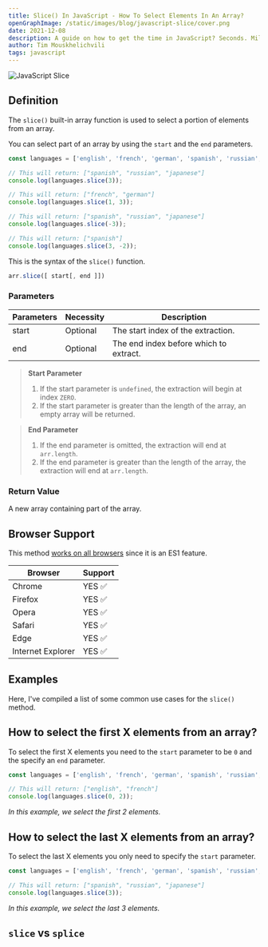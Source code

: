 ```yaml
---
title: Slice() In JavaScript - How To Select Elements In An Array?
openGraphImage: /static/images/blog/javascript-slice/cover.png
date: 2021-12-08
description: A guide on how to get the time in JavaScript? Seconds. Milliseconds. Differences.
author: Tim Mouskhelichvili
tags: javascript
---
```


![JavaScript Slice](/static/images/blog/javascript-slice/cover.png)

<Summary />

## Definition

The `slice()` built-in array function is used to select a portion of elements from an array.

You can select part of an array by using the `start` and the `end` parameters.

```javascript
const languages = ['english', 'french', 'german', 'spanish', 'russian', 'japanese'];

// This will return: ["spanish", "russian", "japanese"]
console.log(languages.slice(3));

// This will return: ["french", "german"]
console.log(languages.slice(1, 3));

// This will return: ["spanish", "russian", "japanese"]
console.log(languages.slice(-3));

// This will return: ["spanish"]
console.log(languages.slice(3, -2));
```

This is the syntax of the `slice()` function.

```javascript
arr.slice([ start[, end ]])
```

### Parameters

| Parameters | Necessity | Description |
| --- | ---- | ----------- |
| start | Optional | The start index of the extraction. |
| end | Optional | The end index before which to extract. |

> **Start Parameter**
> 1. If the start parameter is `undefined`, the extraction will begin at index `ZERO`.
> 2. If the start parameter is greater than the length of the array, an empty array will be returned.

> **End Parameter**
> 1. If the end parameter is omitted, the extraction will end at `arr.length`.
> 2. If the end parameter is greater than the length of the array, the extraction will end at `arr.length`.

### Return Value

A new array containing part of the array.

## Browser Support

This method [works on all browsers](https://caniuse.com/?search=slice) since it is an ES1 feature.

| Browser | Support |
| ------- | ------- |
| Chrome | YES ✅ |
| Firefox | YES ✅ |
| Opera | YES ✅ |
| Safari | YES ✅ |
| Edge | YES ✅ |
| Internet Explorer | YES ✅ |

## Examples

Here, I've compiled a list of some common use cases for the `slice()` method.

## How to select the first X elements from an array?

To select the first X elements you need to the `start` parameter to be `0` and the specify an `end` parameter.

```javascript
const languages = ['english', 'french', 'german', 'spanish', 'russian', 'japanese'];

// This will return: ["english", "french"]
console.log(languages.slice(0, 2));
```

*In this example, we select the first 2 elements.*

## How to select the last X elements from an array?

To select the last X elements you only need to specify the `start` parameter.

```javascript
const languages = ['english', 'french', 'german', 'spanish', 'russian', 'japanese'];

// This will return: ["spanish", "russian", "japanese"]
console.log(languages.slice(3));
```

*In this example, we select the last 3 elements.*

## `slice` vs `splice`